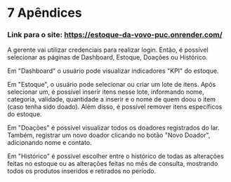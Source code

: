 # 7 Apêndices

### Link para o site: https://estoque-da-vovo-puc.onrender.com/ 

A gerente vai utilizar credenciais para realizar login. Então, é possível selecionar as páginas de Dashboard, Estoque, Doações ou Histórico. 

Em "Dashboard" o usuário pode visualizar indicadores "KPI" do estoque.  

Em "Estoque", o usuário pode selecionar ou criar um lote de itens. Após selecionar um, é possível inserir itens nesse lote, informando nome, categoria, validade, quantidade a inserir e o nome de quem doou o item (caso tenha sido doado). Além disso, é possível remover itens específicos do estoque. 

Em "Doações" é possível visualizar todos os doadores registrados do lar. Também, registrar um novo doador clicando no botão "Novo Doador", adicionando nome e contato. 

Em "Histórico" é possível escolher entre o histórico de todas as alterações feitas no estoque ou as alterações feitas no mês de consulta, mostrando todos os produtos inseridos e retirados no período. 
